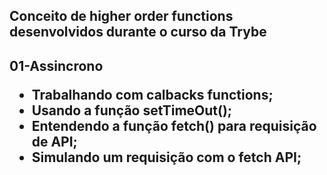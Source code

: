 <h2>Conceito de higher order functions desenvolvidos durante o curso da Trybe<h2>

01-Assincrono
  - Trabalhando com calbacks functions;
  - Usando a função setTimeOut();
  - Entendendo a função fetch() para requisição de API;
  - Simulando um requisição com o fetch API;
